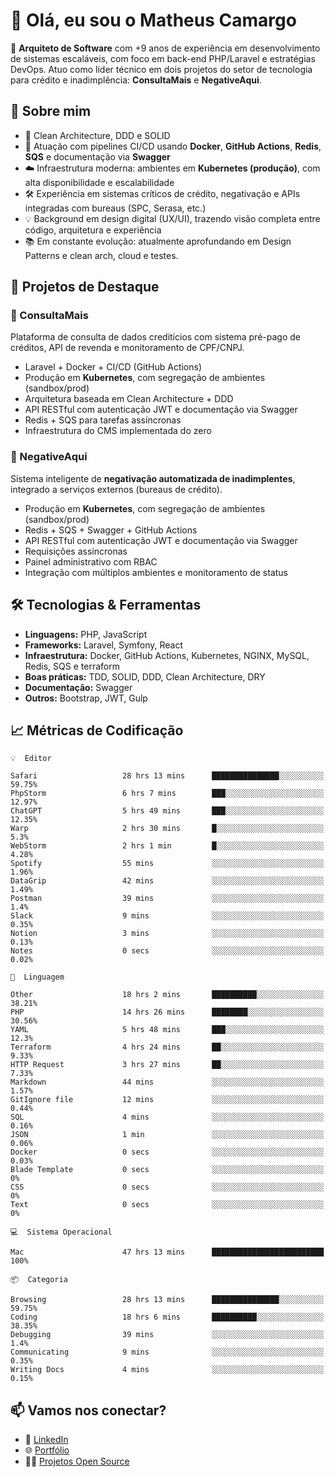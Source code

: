 # 👋 Olá, eu sou o Matheus Camargo

🎯 **Arquiteto de Software** com +9 anos de experiência em desenvolvimento de sistemas escaláveis, com foco em back-end PHP/Laravel e estratégias DevOps. Atuo como líder técnico em dois projetos do setor de tecnologia para crédito e inadimplência: **ConsultaMais** e **NegativeAqui**.

## 🧠 Sobre mim

- 🚀 Clean Architecture, DDD e SOLID
- 🔁 Atuação com pipelines CI/CD usando **Docker**, **GitHub Actions**, **Redis**, **SQS** e documentação via **Swagger**
- ☁️ Infraestrutura moderna: ambientes em **Kubernetes (produção)**, com alta disponibilidade e escalabilidade
- 🛠️ Experiência em sistemas críticos de crédito, negativação e APIs integradas com bureaus (SPC, Serasa, etc.)
- 💡 Background em design digital (UX/UI), trazendo visão completa entre código, arquitetura e experiência
- 📚 Em constante evolução: atualmente aprofundando em Design Patterns e clean arch, cloud e testes.

## 🚧 Projetos de Destaque

### 🔹 ConsultaMais
Plataforma de consulta de dados creditícios com sistema pré-pago de créditos, API de revenda e monitoramento de CPF/CNPJ.

- Laravel + Docker + CI/CD (GitHub Actions)
- Produção em **Kubernetes**, com segregação de ambientes (sandbox/prod)
- Arquitetura baseada em Clean Architecture + DDD
- API RESTful com autenticação JWT e documentação via Swagger
- Redis + SQS para tarefas assíncronas
- Infraestrutura do CMS implementada do zero

### 🔹 NegativeAqui
Sistema inteligente de **negativação automatizada de inadimplentes**, integrado a serviços externos (bureaus de crédito).

- Produção em **Kubernetes**, com segregação de ambientes (sandbox/prod)
- Redis + SQS + Swagger + GitHub Actions
- API RESTful com autenticação JWT e documentação via Swagger
- Requisições assíncronas
- Painel administrativo com RBAC
- Integração com múltiplos ambientes e monitoramento de status

## 🛠️ Tecnologias & Ferramentas

- **Linguagens:** PHP, JavaScript
- **Frameworks:** Laravel, Symfony, React
- **Infraestrutura:** Docker, GitHub Actions, Kubernetes, NGINX, MySQL, Redis, SQS e terraform
- **Boas práticas:** TDD, SOLID, DDD, Clean Architecture, DRY
- **Documentação:** Swagger
- **Outros:** Bootstrap, JWT, Gulp

## 📈 Métricas de Codificação

```text
💡  Editor

Safari                   28 hrs 13 mins      ███████████████░░░░░░░░░░     59.75%
PhpStorm                 6 hrs 7 mins        ███░░░░░░░░░░░░░░░░░░░░░░     12.97%
ChatGPT                  5 hrs 49 mins       ███░░░░░░░░░░░░░░░░░░░░░░     12.35%
Warp                     2 hrs 30 mins       █░░░░░░░░░░░░░░░░░░░░░░░░       5.3%
WebStorm                 2 hrs 1 min         █░░░░░░░░░░░░░░░░░░░░░░░░      4.28%
Spotify                  55 mins             ░░░░░░░░░░░░░░░░░░░░░░░░░      1.96%
DataGrip                 42 mins             ░░░░░░░░░░░░░░░░░░░░░░░░░      1.49%
Postman                  39 mins             ░░░░░░░░░░░░░░░░░░░░░░░░░       1.4%
Slack                    9 mins              ░░░░░░░░░░░░░░░░░░░░░░░░░      0.35%
Notion                   3 mins              ░░░░░░░░░░░░░░░░░░░░░░░░░      0.13%
Notes                    0 secs              ░░░░░░░░░░░░░░░░░░░░░░░░░      0.02%
```
```text
💬  Linguagem

Other                    18 hrs 2 mins       ██████████░░░░░░░░░░░░░░░     38.21%
PHP                      14 hrs 26 mins      ████████░░░░░░░░░░░░░░░░░     30.56%
YAML                     5 hrs 48 mins       ███░░░░░░░░░░░░░░░░░░░░░░      12.3%
Terraform                4 hrs 24 mins       ██░░░░░░░░░░░░░░░░░░░░░░░      9.33%
HTTP Request             3 hrs 27 mins       ██░░░░░░░░░░░░░░░░░░░░░░░      7.33%
Markdown                 44 mins             ░░░░░░░░░░░░░░░░░░░░░░░░░      1.57%
GitIgnore file           12 mins             ░░░░░░░░░░░░░░░░░░░░░░░░░      0.44%
SQL                      4 mins              ░░░░░░░░░░░░░░░░░░░░░░░░░      0.16%
JSON                     1 min               ░░░░░░░░░░░░░░░░░░░░░░░░░      0.06%
Docker                   0 secs              ░░░░░░░░░░░░░░░░░░░░░░░░░      0.03%
Blade Template           0 secs              ░░░░░░░░░░░░░░░░░░░░░░░░░         0%
CSS                      0 secs              ░░░░░░░░░░░░░░░░░░░░░░░░░         0%
Text                     0 secs              ░░░░░░░░░░░░░░░░░░░░░░░░░         0%
```
```text
💻  Sistema Operacional

Mac                      47 hrs 13 mins      █████████████████████████       100%
```
```text
📦  Categoria

Browsing                 28 hrs 13 mins      ███████████████░░░░░░░░░░     59.75%
Coding                   18 hrs 6 mins       ██████████░░░░░░░░░░░░░░░     38.35%
Debugging                39 mins             ░░░░░░░░░░░░░░░░░░░░░░░░░       1.4%
Communicating            9 mins              ░░░░░░░░░░░░░░░░░░░░░░░░░      0.35%
Writing Docs             4 mins              ░░░░░░░░░░░░░░░░░░░░░░░░░      0.15%
```

## 📫 Vamos nos conectar?

- 💼 [LinkedIn](https://www.linkedin.com/in/matheuscamargoxavier)
- 🌐 [Portfólio](https://matheuscamargo.co)
- 🧑‍💻 [Projetos Open Source](https://github.com/bymatheus)
